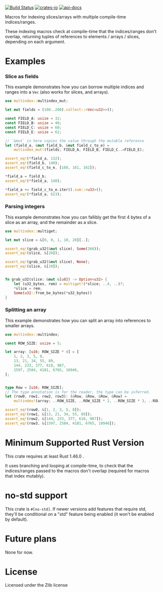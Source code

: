 [![Build Status](https://travis-ci.org/rodrimati1992/multindex.svg?branch=master)](https://travis-ci.org/rodrimati1992/multindex)
[![crates-io](https://img.shields.io/crates/v/multindex.svg)](https://crates.io/crates/multindex)
[![api-docs](https://docs.rs/multindex/badge.svg)](https://docs.rs/multindex/*)


Macros for indexing slices/arrays with multiple compile-time indices/ranges.

These indexing macros check at compile-time that the indices/ranges don't overlap,
returning tuples of references to elements / arrays / slices,
depending on each argument.

# Examples

### Slice as fields

This example demonstrates how you can borrow multiple indices and ranges into a `Vec`
(also works for slices, and arrays).

```rust
use multindex::multindex_mut;

let mut fields = (100..200).collect::<Vec<u32>>();

const FIELD_A: usize = 32;
const FIELD_B: usize = 40;
const FIELD_C: usize = 60;
const FIELD_E: usize = 62;

// `&mut` in here copies the value through the mutable reference
let (field_a, &mut field_b, &mut field_c_to_e) =
    multindex_mut!(fields; FIELD_A, FIELD_B, FIELD_C..=FIELD_E);

assert_eq!(*field_a, 132);
assert_eq!(field_b, 140);
assert_eq!(field_c_to_e, [160, 161, 162]);

*field_a = field_b;
assert_eq!(*field_a, 140);

*field_a += field_c_to_e.iter().sum::<u32>();
assert_eq!(*field_a, 623);

```

### Parsing integers

This example demonstrates how you can fallibly get the first 4 bytes of a
slice as an array, and the remainder as a slice.

```rust
use multindex::multiget;

let mut slice = &[0, 0, 1, 10, 20][..];

assert_eq!(grab_u32(&mut slice), Some(266));
assert_eq!(slice, &[20]);

assert_eq!(grab_u32(&mut slice), None);
assert_eq!(slice, &[20]);


fn grab_u32(slice: &mut &[u8]) -> Option<u32> {
    let (u32_bytes, rem) = multiget!(*slice; ..4, ..)?;
    *slice = rem;
    Some(u32::from_be_bytes(*u32_bytes))
}

```

### Splitting an array

This example demonstrates how you can split an array into references to smaller arrays.

```rust
use multindex::multindex;

const ROW_SIZE: usize = 5;

let array: [u16; ROW_SIZE * 4] = [
    1, 2, 3, 5, 8,
    13, 21, 34, 55, 89,
    144, 233, 377, 610, 987,
    1597, 2584, 4181, 6765, 10946,
];


type Row = [u16; ROW_SIZE];
// The type annotation is for the reader, the type can be inferred.
let (row0, row1, row2, row3): (&Row, &Row, &Row, &Row) =
    multindex!(array; ..ROW_SIZE, ..ROW_SIZE * 2, ..ROW_SIZE * 3, ..ROW_SIZE * 4);

assert_eq!(row0, &[1, 2, 3, 5, 8]);
assert_eq!(row1, &[13, 21, 34, 55, 89]);
assert_eq!(row2, &[144, 233, 377, 610, 987]);
assert_eq!(row3, &[1597, 2584, 4181, 6765, 10946]);

```

# Minimum Supported Rust Version

This crate requires at least Rust 1.46.0 .

It uses branching and looping at compile-time,
to check that the indices/ranges passed to the macros don't overlap
(required for macros that index mutably).

# no-std support

This crate is `#[no-std]`.
If newer versions add features that require std,
they'll be conditional on a "std" feature being enabled
(it won't be enabled by default).

# Future plans

None for now.

# License

Licensed under the Zlib license




[shared documentation]:
https://docs.rs/multindex/*/multindex/docs/indexing_macro_docs/index.html
